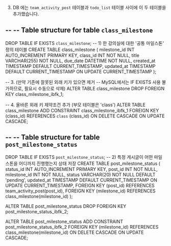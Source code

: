 

















3. DB 에는 `team_activity_post` 테이블과 `todo_list` 테이블 사이에 이 두 테이블을 추가했습니다.


--
-- Table structure for table `class_milestone`
--

DROP TABLE IF EXISTS `class_milestone`;
-- 1) 한 강의실에 대한 '공통 마일스톤' 정의 테이블
CREATE TABLE class_milestone (
    milestone_id INT AUTO_INCREMENT PRIMARY KEY,
    class_id INT NOT NULL,
    title VARCHAR(255) NOT NULL,
    due_date DATETIME NOT NULL,
    created_at TIMESTAMP DEFAULT CURRENT_TIMESTAMP,
    updated_at TIMESTAMP DEFAULT CURRENT_TIMESTAMP ON UPDATE CURRENT_TIMESTAMP
);

-- 3. (만약 기존에 잘못된 외래 키가 있으면 제거 -- MySQL에서는 IF EXISTS 사용 불가하므로, 필요시 수동으로 삭제)
ALTER TABLE class_milestone DROP FOREIGN KEY class_milestone_ibfk_1;

-- 4. 올바른 외래 키 제약조건 추가 (부모 테이블은 'class')
ALTER TABLE class_milestone
  ADD CONSTRAINT class_milestone_ibfk_1
  FOREIGN KEY (class_id) REFERENCES `class` (class_id)
  ON DELETE CASCADE
  ON UPDATE CASCADE;

--
-- Table structure for table `post_milestone_status`
--

DROP TABLE IF EXISTS `post_milestone_status`;
-- 2) 특정 게시글이 어떤 마일스톤을 어디까지 진행했는지 상태 저장
CREATE TABLE post_milestone_status (
    status_id INT AUTO_INCREMENT PRIMARY KEY,
    post_id INT NOT NULL,
    milestone_id INT NOT NULL,
    status VARCHAR(20) NOT NULL DEFAULT 'pending',
    updated_at TIMESTAMP DEFAULT CURRENT_TIMESTAMP ON UPDATE CURRENT_TIMESTAMP,
    FOREIGN KEY (post_id) REFERENCES team_activity_post(post_id),
    FOREIGN KEY (milestone_id) REFERENCES class_milestone(milestone_id)
);

ALTER TABLE post_milestone_status
DROP FOREIGN KEY post_milestone_status_ibfk_2;

ALTER TABLE post_milestone_status
ADD CONSTRAINT post_milestone_status_ibfk_2
  FOREIGN KEY (milestone_id) REFERENCES class_milestone(milestone_id)
  ON DELETE CASCADE
  ON UPDATE CASCADE;


